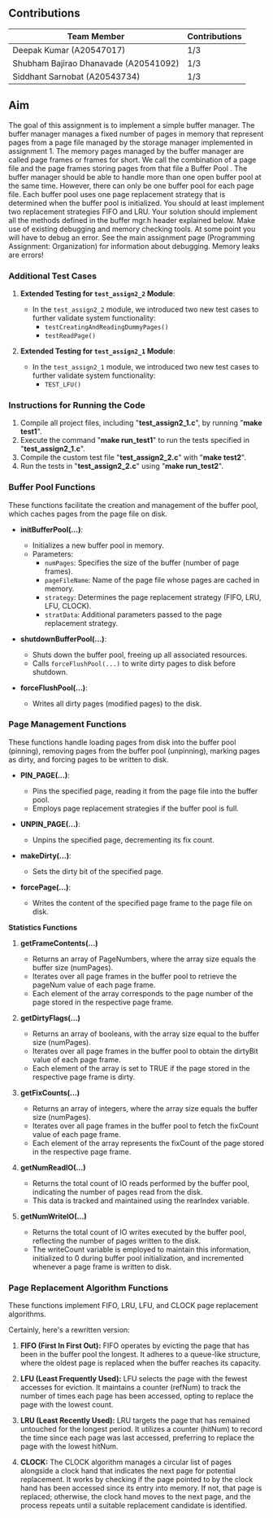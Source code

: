 ## Contributions

| Team Member                            | Contributions                                       |
|----------------------------------------|-----------------------------------------------------|
| Deepak Kumar (A20547017)               | 1/3                                                 |
| Shubham Bajirao Dhanavade (A20541092)  | 1/3                                                 |
| Siddhant Sarnobat (A20543734)          | 1/3                                                 |

## Aim

The goal of this assignment is to implement a simple buffer manager. The buffer manager manages a fixed number of pages in memory that represent pages from a page file managed by the storage manager implemented in assignment 1. The memory pages managed by the buffer manager are called page frames or frames for short. We call the combination of a page file and the page frames storing pages from that file a Buffer Pool .
The buffer manager should be able to handle more than one open buffer pool at the same time. However, there can only be one buffer pool for each page file. Each buffer pool uses one page replacement strategy that is determined when the buffer pool is initialized. You should at least implement two replacement strategies FIFO and LRU. Your solution should implement all the methods defined in the buffer mgr.h header explained below. Make use of existing debugging and memory checking tools. At some point you will have to debug an error. See the main assignment page (Programming Assignment: Organization) for information about debugging. Memory leaks are errors!


### Additional Test Cases

1. **Extended Testing for `test_assign2_2` Module**:
   - In the `test_assign2_2` module, we introduced two new test cases to further validate system functionality:
     - `testCreatingAndReadingDummyPages()`
     - `testReadPage()`

1. **Extended Testing for `test_assign2_1` Module**:
   - In the `test_assign2_1` module, we introduced two new test cases to further validate system functionality:
     - `TEST_LFU()`



### Instructions for Running the Code

1. Compile all project files, including "**test_assign2_1.c**", by running "**make test1**".
2. Execute the command "**make run_test1**" to run the tests specified in "**test_assign2_1.c**".
3. Compile the custom test file "**test_assign2_2.c**" with "**make test2**".
4. Run the tests in "**test_assign2_2.c**" using "**make run_test2**".



### Buffer Pool Functions

These functions facilitate the creation and management of the buffer pool, which caches pages from the page file on disk.

- **initBufferPool(...)**:
  - Initializes a new buffer pool in memory.
  - Parameters:
    - `numPages`: Specifies the size of the buffer (number of page frames).
    - `pageFileName`: Name of the page file whose pages are cached in memory.
    - `strategy`: Determines the page replacement strategy (FIFO, LRU, LFU, CLOCK).
    - `stratData`: Additional parameters passed to the page replacement strategy.

- **shutdownBufferPool(...)**:
  - Shuts down the buffer pool, freeing up all associated resources.
  - Calls `forceFlushPool(...)` to write dirty pages to disk before shutdown.

- **forceFlushPool(...)**:
  - Writes all dirty pages (modified pages) to the disk.

### Page Management Functions

These functions handle loading pages from disk into the buffer pool (pinning), removing pages from the buffer pool (unpinning), marking pages as dirty, and forcing pages to be written to disk.

- **PIN_PAGE(...)**:
  - Pins the specified page, reading it from the page file into the buffer pool.
  - Employs page replacement strategies if the buffer pool is full.

- **UNPIN_PAGE(...)**:
  - Unpins the specified page, decrementing its fix count.

- **makeDirty(...)**:
  - Sets the dirty bit of the specified page.

- **forcePage(...)**:
  - Writes the content of the specified page frame to the page file on disk.

**Statistics Functions**
1. **getFrameContents(...)**  
   - Returns an array of PageNumbers, where the array size equals the buffer size (numPages).
   - Iterates over all page frames in the buffer pool to retrieve the pageNum value of each page frame.
   - Each element of the array corresponds to the page number of the page stored in the respective page frame.

2. **getDirtyFlags(...)**  
   - Returns an array of booleans, with the array size equal to the buffer size (numPages).
   - Iterates over all page frames in the buffer pool to obtain the dirtyBit value of each page frame.
   - Each element of the array is set to TRUE if the page stored in the respective page frame is dirty.

3. **getFixCounts(...)**
   - Returns an array of integers, where the array size equals the buffer size (numPages).
   - Iterates over all page frames in the buffer pool to fetch the fixCount value of each page frame.
   - Each element of the array represents the fixCount of the page stored in the respective page frame.

4. **getNumReadIO(...)**
   - Returns the total count of IO reads performed by the buffer pool, indicating the number of pages read from the disk.
   - This data is tracked and maintained using the rearIndex variable.

5. **getNumWriteIO(...)**
   - Returns the total count of IO writes executed by the buffer pool, reflecting the number of pages written to the disk.
   - The writeCount variable is employed to maintain this information, initialized to 0 during buffer pool initialization, and incremented whenever a page frame is written to disk.

### Page Replacement Algorithm Functions

These functions implement FIFO, LRU, LFU, and CLOCK page replacement algorithms.

Certainly, here's a rewritten version:

1. **FIFO (First In First Out):** FIFO operates by evicting the page that has been in the buffer pool the longest. It adheres to a queue-like structure, where the oldest page is replaced when the buffer reaches its capacity.

2. **LFU (Least Frequently Used):** LFU selects the page with the fewest accesses for eviction. It maintains a counter (refNum) to track the number of times each page has been accessed, opting to replace the page with the lowest count.

3. **LRU (Least Recently Used):** LRU targets the page that has remained untouched for the longest period. It utilizes a counter (hitNum) to record the time since each page was last accessed, preferring to replace the page with the lowest hitNum.

4. **CLOCK:** The CLOCK algorithm manages a circular list of pages alongside a clock hand that indicates the next page for potential replacement. It works by checking if the page pointed to by the clock hand has been accessed since its entry into memory. If not, that page is replaced; otherwise, the clock hand moves to the next page, and the process repeats until a suitable replacement candidate is identified.

